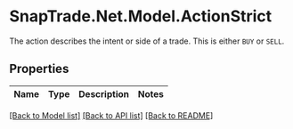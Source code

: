 # SnapTrade.Net.Model.ActionStrict
The action describes the intent or side of a trade. This is either `BUY` or `SELL`.

## Properties

Name | Type | Description | Notes
------------ | ------------- | ------------- | -------------

[[Back to Model list]](../README.md#documentation-for-models) [[Back to API list]](../README.md#documentation-for-api-endpoints) [[Back to README]](../README.md)

